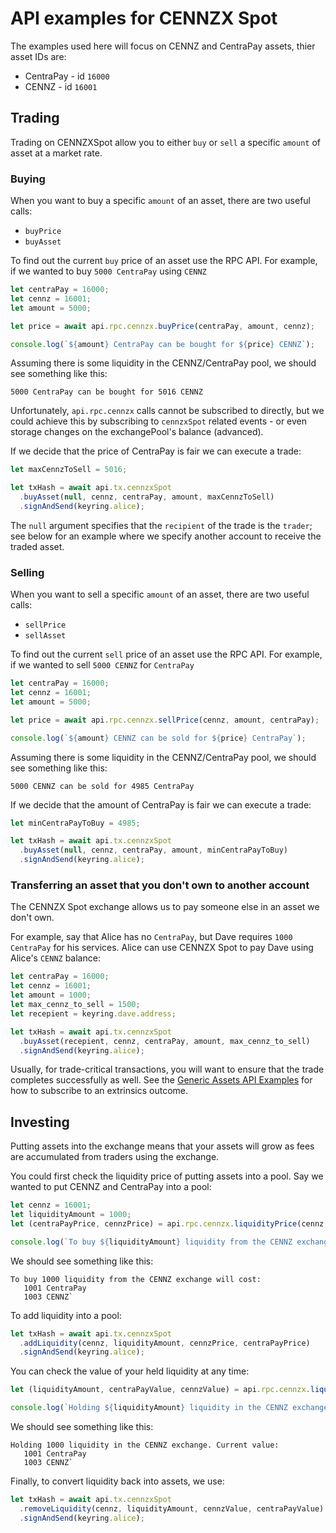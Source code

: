 # API examples for CENNZX Spot

The examples used here will focus on CENNZ and CentraPay assets, thier asset IDs are:
* CentraPay - id `16000`
* CENNZ - id `16001`

## Trading

Trading on CENNZXSpot allow you to either `buy` or `sell` a specific `amount` of asset at a market rate.

### Buying
When you want to buy a specific `amount` of an asset, there are two useful calls:
* `buyPrice`
* `buyAsset`

To find out the current `buy` price of an asset use the RPC API. For example, if we wanted to buy `5000 CentraPay` using `CENNZ`
```js
let centraPay = 16000;
let cennz = 16001;
let amount = 5000;

let price = await api.rpc.cennzx.buyPrice(centraPay, amount, cennz);

console.log(`${amount} CentraPay can be bought for ${price} CENNZ`);
```
Assuming there is some liquidity in the CENNZ/CentraPay pool, we should see something like this:
```
5000 CentraPay can be bought for 5016 CENNZ
```
Unfortunately, `api.rpc.cennzx` calls cannot be subscribed to directly, but we could achieve this by subscribing to `cennzxSpot` related events - or even storage changes on the exchangePool's balance (advanced).

If we decide that the price of CentraPay is fair we can execute a trade:
```js
let maxCennzToSell = 5016;

let txHash = await api.tx.cennzxSpot
  .buyAsset(null, cennz, centraPay, amount, maxCennzToSell)
  .signAndSend(keyring.alice);
```
The `null` argument specifies that the `recipient` of the trade is the `trader`; see below for an example where we specify another account to receive the traded asset.

### Selling
When you want to sell a specific `amount` of an asset, there are two useful calls:
* `sellPrice`
* `sellAsset`

To find out the current `sell` price of an asset use the RPC API. For example, if we wanted to sell `5000 CENNZ` for `CentraPay`
```js
let centraPay = 16000;
let cennz = 16001;
let amount = 5000;

let price = await api.rpc.cennzx.sellPrice(cennz, amount, centraPay);

console.log(`${amount} CENNZ can be sold for ${price} CentraPay`);
```
Assuming there is some liquidity in the CENNZ/CentraPay pool, we should see something like this:
```
5000 CENNZ can be sold for 4985 CentraPay
```

If we decide that the amount of CentraPay is fair we can execute a trade:
```js
let minCentraPayToBuy = 4985;

let txHash = await api.tx.cennzxSpot
  .buyAsset(null, cennz, centraPay, amount, minCentraPayToBuy)
  .signAndSend(keyring.alice);
```

### Transferring an asset that you don't own to another account
The CENNZX Spot exchange allows us to pay someone else in an asset we don't own.

For example, say that Alice has no `CentraPay`, but Dave requires `1000 CentraPay` for his services. Alice can use CENNZX Spot to pay Dave using Alice's `CENNZ` balance:

```js
let centraPay = 16000;
let cennz = 16001;
let amount = 1000;
let max_cennz_to_sell = 1500;
let recepient = keyring.dave.address;

let txHash = await api.tx.cennzxSpot
  .buyAsset(recepient, cennz, centraPay, amount, max_cennz_to_sell)
  .signAndSend(keyring.alice);
```

Usually, for trade-critical transactions, you will want to ensure that the trade completes successfully as well. See the [Generic Assets API Examples](API-examples-Generic-Assets) for how to subscribe to an extrinsics outcome.

## Investing
Putting assets into the exchange means that your assets will grow as fees are accumulated from traders using the exchange.

You could first check the liquidity price of putting assets into a pool. Say we wanted to put CENNZ and CentraPay into a pool:
```js
let cennz = 16001;
let liquidityAmount = 1000;
let (centraPayPrice, cennzPrice) = api.rpc.cennzx.liquidityPrice(cennz, liquidityAmount);

console.log(`To buy ${liquidityAmount} liquidity from the CENNZ exchange will cost:\n\t ${centraPayPrice} CentraPay\n\t ${cennzPrice} CENNZ`);
```
We should see something like this:
```
To buy 1000 liquidity from the CENNZ exchange will cost:
   1001 CentraPay
   1003 CENNZ`
```

To add liquidity into a pool:
```js
let txHash = await api.tx.cennzxSpot
  .addLiquidity(cennz, liquidityAmount, cennzPrice, centraPayPrice)
  .signAndSend(keyring.alice);
```

You can check the value of your held liquidity at any time:
```js
let (liquidityAmount, centraPayValue, cennzValue) = api.rpc.cennzx.liquidityValue(keyring.alice.address, cennz);

console.log(`Holding ${liquidityAmount} liquidity in the CENNZ exchange. Current value:\n\t ${centraPayValue} CentraPay\n\t ${cennzValue} CENNZ`);
```
We should see something like this:
```
Holding 1000 liquidity in the CENNZ exchange. Current value:
   1001 CentraPay
   1003 CENNZ`
```

Finally, to convert liquidity back into assets, we use:
```js
let txHash = await api.tx.cennzxSpot
  .removeLiquidity(cennz, liquidityAmount, cennzValue, centraPayValue)
  .signAndSend(keyring.alice);
```
